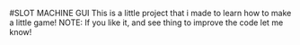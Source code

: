 #SLOT MACHINE GUI
This is a little project that i made to learn how to make a little game!
NOTE: If you like it, and see thing to improve the code let me know!
